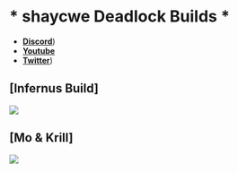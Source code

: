 # * shaycwe Deadlock Builds *

* [**Discord**]([https://discord.gg/9neGGz8pgs))
* [**Youtube**](https://www.youtube.com/@shaycwe)
* [**Twitter**]([https://x.com/shaycwe))

## [Infernus Build]
![](https://imgur.com/a/faX6v0O)

## [Mo & Krill]
![](https://imgur.com/a/4L4fXp5)
